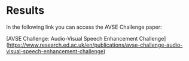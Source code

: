 # Results

In the following link you can access the AVSE Challenge paper:

[AVSE Challenge: Audio-Visual Speech Enhancement Challenge] (https://www.research.ed.ac.uk/en/publications/avse-challenge-audio-visual-speech-enhancement-challenge)
